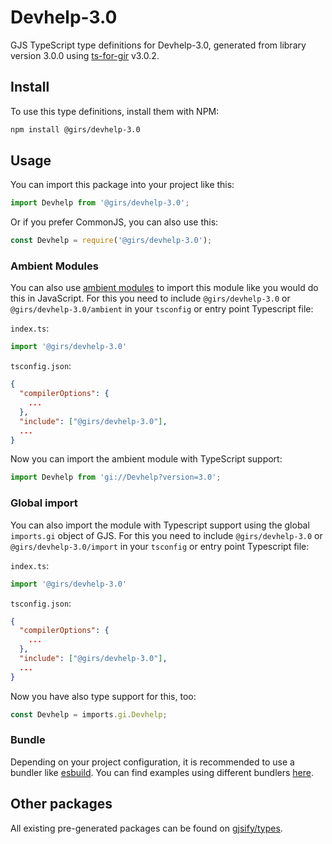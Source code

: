 
# Devhelp-3.0

GJS TypeScript type definitions for Devhelp-3.0, generated from library version 3.0.0 using [ts-for-gir](https://github.com/gjsify/ts-for-gir) v3.0.2.


## Install

To use this type definitions, install them with NPM:
```bash
npm install @girs/devhelp-3.0
```

## Usage

You can import this package into your project like this:
```ts
import Devhelp from '@girs/devhelp-3.0';
```

Or if you prefer CommonJS, you can also use this:
```ts
const Devhelp = require('@girs/devhelp-3.0');
```

### Ambient Modules

You can also use [ambient modules](https://github.com/gjsify/ts-for-gir/tree/main/packages/cli#ambient-modules) to import this module like you would do this in JavaScript.
For this you need to include `@girs/devhelp-3.0` or `@girs/devhelp-3.0/ambient` in your `tsconfig` or entry point Typescript file:

`index.ts`:
```ts
import '@girs/devhelp-3.0'
```

`tsconfig.json`:
```json
{
  "compilerOptions": {
    ...
  },
  "include": ["@girs/devhelp-3.0"],
  ...
}
```

Now you can import the ambient module with TypeScript support: 

```ts
import Devhelp from 'gi://Devhelp?version=3.0';
```

### Global import

You can also import the module with Typescript support using the global `imports.gi` object of GJS.
For this you need to include `@girs/devhelp-3.0` or `@girs/devhelp-3.0/import` in your `tsconfig` or entry point Typescript file:

`index.ts`:
```ts
import '@girs/devhelp-3.0'
```

`tsconfig.json`:
```json
{
  "compilerOptions": {
    ...
  },
  "include": ["@girs/devhelp-3.0"],
  ...
}
```

Now you have also type support for this, too:

```ts
const Devhelp = imports.gi.Devhelp;
```

### Bundle

Depending on your project configuration, it is recommended to use a bundler like [esbuild](https://esbuild.github.io/). You can find examples using different bundlers [here](https://github.com/gjsify/ts-for-gir/tree/main/examples).

## Other packages

All existing pre-generated packages can be found on [gjsify/types](https://github.com/gjsify/types).

